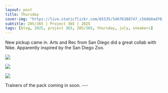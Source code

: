 ```yaml
---
layout: post
title: Thursday
cover-img: "https://live.staticflickr.com/65535/54676388747_c56db0ad70_h.jpg"
subtitle: 205/365 | Project 365 | 2025
tags: [blog, 2025, project 365, 205/365, thursday, july, sneakers]
---
```

<style>
  .intro-header.big-img {
    background-position:center; 
  }
</style>
New pickup came in. Arts and Rec from San Diego did a great collab with Nike. Apparently inspired by the San Diego Zoo.
<p class="post-img-wrap">
  <img src="https://live.staticflickr.com/65535/54676388762_d4b4406aea_h.jpg">
</p>
<p class="post-img-wrap">
  <img src="https://live.staticflickr.com/65535/54677534790_fef1c3cf40_h.jpg">
</p>
<p class="post-img-wrap">
  <img src="https://live.staticflickr.com/65535/54677426493_45795875cf_h.jpg">
</p>
Trainers of the pack coming in soon.
---
